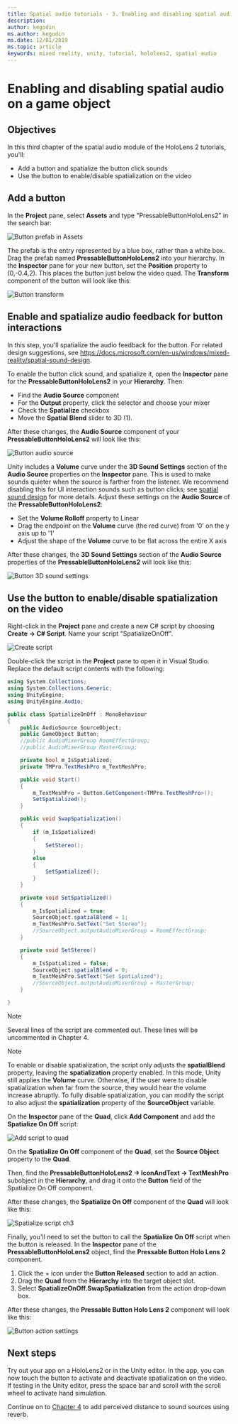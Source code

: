 ```yaml
---
title: Spatial audio tutorials - 3. Enabling and disabling spatial audio on a game object
description: 
author: kegodin
ms.author: kegodin
ms.date: 12/01/2019
ms.topic: article
keywords: mixed reality, unity, tutorial, hololens2, spatial audio
---
```


# Enabling and disabling spatial audio on a game object

## Objectives
In this third chapter of the spatial audio module of the HoloLens 2 tutorials, you'll:
* Add a button and spatialize the button click sounds
* Use the button to enable/disable spatialization on the video

## Add a button
In the **Project** pane, select **Assets** and type "PressableButtonHoloLens2" in the search bar:

![Button prefab in Assets](images/spatial-audio/button-prefab-in-assets.png)

The prefab is the entry represented by a blue box, rather than a white box. Drag the prefab named **PressableButtonHoloLens2** into your hierarchy. In the **Inspector** pane for your new button, set the **Position** property to (0,-0.4,2). This places the button just below the video quad. The **Transform** component of the button will look like this:

![Button transform](images/spatial-audio/button-transform.png)

## Enable and spatialize audio feedback for button interactions
In this step, you'll spatialize the audio feedback for the button. For related design suggestions, see https://docs.microsoft.com/en-us/windows/mixed-reality/spatial-sound-design. 

To enable the button click sound, and spatialize it, open the **Inspector** pane for the **PressableButtonHoloLens2** in your **Hierarchy**. Then:
* Find the **Audio Source** component
* For the **Output** property, click the selector and choose your mixer
* Check the **Spatialize** checkbox
* Move the **Spatial Blend** slider to 3D (1).

After these changes, the **Audio Source** component of your **PressableButtonHoloLens2** will look like this:

![Button audio source](images/spatial-audio/button-audio-source.png)

Unity includes a **Volume** curve under the **3D Sound Settings** section of the **Audio Source** properties on the **Inspector** pane. This is used to make sounds quieter when the source is farther from the listener. We recommend disabling this for UI interaction sounds such as button clicks; see [spatial sound design](spatial-sound-design.md) for more details. Adjust these settings on the **Audio Source** of the **PressableButtonHoloLens2**:
* Set the **Volume Rolloff** property to Linear
* Drag the endpoint on the **Volume** curve (the red curve) from '0' on the y axis up to '1'
* Adjust the shape of the **Volume** curve to be flat across the entire X axis

After these changes, the **3D Sound Settings** section of the **Audio Source** properties of the **PressableButtonHoloLens2** will look like this:

![Button 3D sound settings](images/spatial-audio/button-3d-sound-settings.png)

## Use the button to enable/disable spatialization on the video
Right-click in the **Project** pane and create a new C# script by choosing **Create -> C# Script**. Name your script "SpatializeOnOff".

![Create script](images/spatial-audio/create-script.png)

Double-click the script in the **Project** pane to open it in Visual Studio. Replace the default script contents with the following:

```c#
using System.Collections;
using System.Collections.Generic;
using UnityEngine;
using UnityEngine.Audio;

public class SpatializeOnOff : MonoBehaviour
{
    public AudioSource SourceObject;
    public GameObject Button;
    //public AudioMixerGroup RoomEffectGroup;
    //public AudioMixerGroup MasterGroup;

    private bool m_IsSpatialized;
    private TMPro.TextMeshPro m_TextMeshPro;

    public void Start()
    {
        m_TextMeshPro = Button.GetComponent<TMPro.TextMeshPro>();
        SetSpatialized();
    }

    public void SwapSpatialization()
    {
        if (m_IsSpatialized)
        {
            SetStereo();
        }
        else
        {
            SetSpatialized();
        }
    }

    private void SetSpatialized()
    {
        m_IsSpatialized = true;
        SourceObject.spatialBlend = 1;
        m_TextMeshPro.SetText("Set Stereo");
        //SourceObject.outputAudioMixerGroup = RoomEffectGroup;
    }

    private void SetStereo()
    {
        m_IsSpatialized = false;
        SourceObject.spatialBlend = 0;
        m_TextMeshPro.SetText("Set Spatialized");
        //SourceObject.outputAudioMixerGroup = MasterGroup;
    }

}
```
> [!NOTE]
> Several lines of the script are commented out. These lines will be uncommented in Chapter 4.

> [!NOTE]
> To enable or disable spatialization, the script only adjusts the **spatialBlend** property, leaving the **spatialization** property enabled. In this mode, Unity still applies the **Volume** curve. Otherwise, if the user were to disable spatialization when far from the source, they would hear the volume increase abruptly.
> To fully disable spatialization, you can modify the script to also adjust the **spatialization** property of the **SourceObject** variable.

On the **Inspector** pane of the **Quad**, click **Add Component** and add the **Spatialize On Off** script:

![Add script to quad](images/spatial-audio/add-script-to-quad.png)

On the **Spatialize On Off** component of the **Quad**, set the **Source Object** property to the **Quad**.

Then, find the **PressableButtonHoloLens2 -> IconAndText -> TextMeshPro** subobject in the **Hierarchy**, and drag it onto the **Button** field of the Spatialize On Off component.

After these changes, the **Spatialize On Off** component of the **Quad** will look like this:

![Spatialize script ch3](images/spatial-audio/spatialize-script-ch3.png)

Finally, you'll need to set the button to call the **Spatialize On Off** script when the button is released. In the **Inspector** pane of the **PressableButtonHoloLens2** object, find the **Pressable Button Holo Lens 2** component.
1. Click the + icon under the **Button Released** section to add an action.
2. Drag the **Quad** from the **Hierarchy** into the target object slot.
3. Select **SpatializeOnOff.SwapSpatialization** from the action drop-down box.

After these changes, the **Pressable Button Holo Lens 2** component will look like this:

![Button action settings](images/spatial-audio/button-action-settings.png)

## Next steps
Try out your app on a HoloLens2 or in the Unity editor. In the app, you can now touch the button to activate and deactivate spatialization on the video. If testing in the Unity editor, press the space bar and scroll with the scroll wheel to activate hand simulation. 

Continue on to [Chapter 4](unity-spatial-audio-ch4.md) to add perceived distance to sound sources using reverb.

